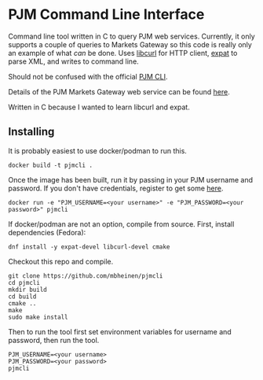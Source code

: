 # PJM Command Line Interface
Command line tool written in C to query PJM web services. Currently, it only supports a couple of queries to Markets Gateway 
so this code is really only an example of what *can* be done. Uses [libcurl](https://curl.haxx.se/libcurl/) for HTTP client, 
[expat](https://libexpat.github.io/) to parse XML, and writes to command line.

Should not be confused with the official [PJM CLI](https://pjm.com/-/media/etools/dr-hub/cli-user-guide.ashx).

Details of the PJM Markets Gateway web service can be found [here](https://www.pjm.com/-/media/etools/emkt/external-interface-specification-guide-revision.ashx?la=en).

Written in C because I wanted to learn libcurl and expat.

## Installing
It is probably easiest to use docker/podman to run this.
```
docker build -t pjmcli .
```
Once the image has been built, run it by passing in your PJM username and password. If you don't have credentials, register to get some [here](https://sso.pjm.com/).
```
docker run -e "PJM_USERNAME=<your username>" -e "PJM_PASSWORD=<your password>" pjmcli
```

If docker/podman are not an option, compile from source. First, install dependencies (Fedora):
```
dnf install -y expat-devel libcurl-devel cmake
```

Checkout this repo and compile.
```
git clone https://github.com/mbheinen/pjmcli
cd pjmcli
mkdir build
cd build
cmake ..
make
sudo make install
```

Then to run the tool first set environment variables for username and password, then run the tool.
```
PJM_USERNAME=<your username>
PJM_PASSWORD=<your password>
pjmcli
```
